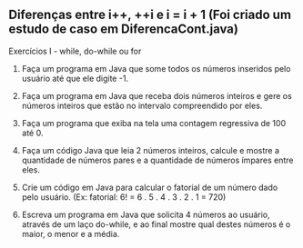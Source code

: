 
Diferenças entre i++, ++i e i = i + 1
(Foi criado um estudo de caso em DiferencaCont.java)
------------------------------------------------------


Exercícios I - while, do-while ou for

1. Faça um programa em Java que some todos os números inseridos pelo usuário até que ele digite -1.

2. Faça um programa em Java que receba dois números inteiros e gere os números inteiros que estão no intervalo compreendido por eles. 

3. Faça um programa que exiba na tela uma contagem regressiva de 100 até 0.

4. Faça um código Java que leia 2 números inteiros, calcule e mostre a quantidade de números pares e a quantidade de números ímpares entre eles.

5. Crie um código em Java para calcular o fatorial de um número dado pelo usuário. (Ex: fatorial: 6! = 6 . 5 . 4 . 3 . 2 . 1 = 720)

6. Escreva um programa em Java que solicita 4 números ao usuário, através de um laço do-while, e ao final mostre qual destes números é o maior, o menor e a média.


